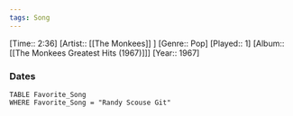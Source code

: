 ```yaml
---
tags: Song  
---
```

[Time:: 2:36]
[Artist:: [[The Monkees]] ]
[Genre:: Pop]
[Played:: 1]
[Album:: [[The Monkees Greatest Hits (1967)]]]
[Year:: 1967]
### Dates
````dataview
TABLE Favorite_Song
WHERE Favorite_Song = "Randy Scouse Git"
````